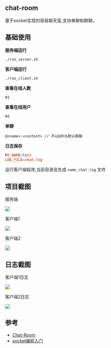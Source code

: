 ## chat-room

基于socket实现的简易聊天室,支持单聊和群聊。

## 基础使用

**服务端运行**

```
./run_server.sh
```

**客户端运行**

```
./run_client.sh
```

**查看在线人数**

```
#1
```

**查看在线用户**

```
#2
```

**单聊**

```
@<name>:<content> // 不以@开头默认群聊
```

**日志保存**

```conf
MY_NAME=test
LOG_FILE=chat.log
```

运行客户端程序,当前目录会生成 `name_chat.log` 文件

## 项目截图

服务端

![](https://cdn.jsdelivr.net/gh/nosleepy/picture@master/img/socket_server.png)

客户端1

![](https://cdn.jsdelivr.net/gh/nosleepy/picture@master/img/socket_client1.png)

客户端2

![](https://cdn.jsdelivr.net/gh/nosleepy/picture@master/img/socket_client2.png)

## 日志截图

客户端1日志

![](https://cdn.jsdelivr.net/gh/nosleepy/picture@master/img/socket_client_log1.png)

客户端2日志

![](https://cdn.jsdelivr.net/gh/nosleepy/picture@master/img/socket_client_log2.png)

## 参考

+ [Chat-Room](https://github.com/fangsong0517/Chat-Room)
+ [socket编程入门](http://c.biancheng.net/socket/)
